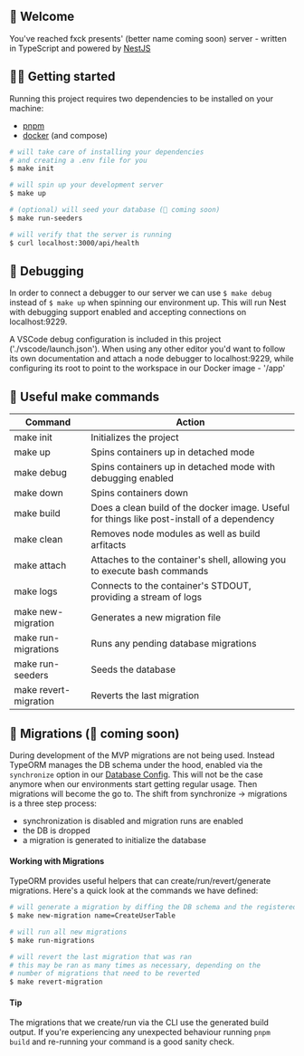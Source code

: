 ## 👋 Welcome

You've reached fxck presents' (better name coming soon) server - written in TypeScript and powered by [NestJS](https://docs.nestjs.com/)

## 🏃‍♂️ Getting started

Running this project requires two dependencies to be installed on your machine:

- [pnpm](https://pnpm.io/installation)
- [docker](https://www.docker.com/) (and compose)

```bash
# will take care of installing your dependencies
# and creating a .env file for you
$ make init

# will spin up your development server
$ make up

# (optional) will seed your database (🚧 coming soon)
$ make run-seeders

# will verify that the server is running
$ curl localhost:3000/api/health
```

## 🐛 Debugging

In order to connect a debugger to our server we can use `$ make debug` instead of `$ make up` when spinning our environment up. This will run Nest with debugging support enabled and accepting connections on localhost:9229.

A VSCode debug configuration is included in this project ('./vscode/launch.json'). When using any other editor you'd want to follow its own documentation and attach a node debugger to localhost:9229, while configuring its root to point to the workspace in our Docker image - '/app'

## 🔨 Useful make commands

| Command               | Action                                                                                      |
| --------------------- | ------------------------------------------------------------------------------------------- |
| make init             | Initializes the project                                                                     |
| make up               | Spins containers up in detached mode                                                        |
| make debug            | Spins containers up in detached mode with debugging enabled                                 |
| make down             | Spins containers down                                                                       |
| make build            | Does a clean build of the docker image. Useful for things like post-install of a dependency |
| make clean            | Removes node modules as well as build arfitacts                                             |
| make attach           | Attaches to the container's shell, allowing you to execute bash commands                    |
| make logs             | Connects to the container's STDOUT, providing a stream of logs                              |
| make new-migration    | Generates a new migration file                                                              |
| make run-migrations   | Runs any pending database migrations                                                        |
| make run-seeders      | Seeds the database                                                                          |
| make revert-migration | Reverts the last migration                                                                  |

## 🪹 Migrations (🚧 coming soon)

During development of the MVP migrations are not being used. Instead TypeORM manages the DB schema under the hood, enabled via the `synchronize` option in our [Database Config](src/core/database/database.config.ts). This will not be the case anymore when our environments start getting regular usage. Then migrations will become the go to. The shift from synchronize -> migrations is a three step process:

- synchronization is disabled and migration runs are enabled
- the DB is dropped
- a migration is generated to initialize the database

#### Working with Migrations

TypeORM provides useful helpers that can create/run/revert/generate migrations. Here's a quick look at the commands we have defined:

```bash
# will generate a migration by diffing the DB schema and the registered entities
$ make new-migration name=CreateUserTable

# will run all new migrations
$ make run-migrations

# will revert the last migration that was ran
# this may be ran as many times as necessary, depending on the
# number of migrations that need to be reverted
$ make revert-migration
```

#### Tip

The migrations that we create/run via the CLI use the generated build output. If you're experiencing any unexpected behaviour running `pnpm build` and re-running your command is a good sanity check.
